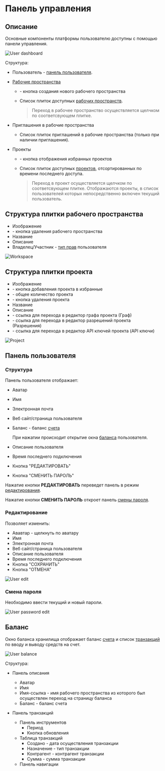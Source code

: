 # Панель управления

## Описание

Основные компоненты платформы пользователю доступны с помощью панели управления.

![User dashboard](/images/common/dashboard.png)

Структура:

- <span class="iconify-inline" data-icon="mdi:account"></span> Пользователь - [панель пользователя](#панель-пользователя).
- [Рабочие пространства][1]

  - <span class='iconify-inline' data-icon='mdi:plus'></span> - кнопка создания нового рабочего пространства
  - Список плиток доступных [рабочих пространств][1].

    > Переход в рабочее пространство осуществляется щелчком по соответсвующем плитке.

- Приглашения в рабочие пространства

  - Список плиток приглашений в рабочие пространства (только при наличии приглашения).

- Проекты

  - <span class="iconify-inline" data-icon="mdi:star"></span> - кнопка отображения избранных проектов
  - Список плиток доступных [проектов][2], отсортированных по времени последнего доступа.

    > Переход в проект осуществляется щелчком по соответсвующем плитке. Отображаются проекты, в список пользователей которых непосредственно включен текущий пользователь.

## Структура плитки рабочего пространства

- Изображение
- <span class="iconify-inline" data-icon="mdi:delete"></span> - кнопка удаления рабочего пространства
- Название
- Описание
- Владелец/Участник - [тип прав][3] пользователя

![Workspace](/images/common/dashboard_workspace_panel.png)

## Структура плитки проекта

- Изображение
- <span class="iconify-inline" data-icon="mdi:star"></span> - кнопка добавления проекта в избранные
- <span class='iconify-inline' data-icon='ph:number-square-two-fill' style="color: green"></span> - общее количество <span class="iconify-inline" data-icon="mdi:star"></span> проекта
- <span class="iconify-inline" data-icon="mdi:delete"></span> - кнопка удаления проекта
- Название
- Описание
- <span class="iconify-inline" data-icon="mdi:sitemap"></span> - cсылка для перехода в редактор графа проекта (Граф)
- <span class="iconify-inline" data-icon="mdi:shield-account"></span> - cсылка для перехода в редактор разрешений проекта (Разрешения)
- <span class="iconify-inline" data-icon="mdi:shield-key"></span> - cсылка для перехода в редактор API ключей проекта (API ключи)

![Project](/images/common/dashboard_project_panel.png)

## Панель пользователя

### Структура

Панель пользователя отображает:

- Аватар
- Имя
- <span class="iconify-inline" data-icon="mdi:email"></span> Электронная почта
- <span class="iconify-inline" data-icon="mdi:link"></span> Веб сайт/страница пользователя
- <span class='iconify-inline' data-icon='mdi:wallet'></span> Баланс - баланс [счета][1]

  При нажатии происходит открытие окна [баланса](#баланс) пользователя.

- Описание пользователя
- Время последнего подключения
- Кнопка "РЕДАКТИРОВАТЬ"
- Кнопка "СМЕНИТЬ ПАРОЛЬ"

Нажатие кнопки **РЕДАКТИРОВАТЬ** переведет панель в режим [редактирования](#редактирование).

Нажатие кнопки **СМЕНИТЬ ПАРОЛЬ** откроет панель [смены пароля](#смена-пароля).

### Редактирование

Позволяет изменить:

- Ававтар - щелкнуть по аватару
- Имя
- <span class="iconify-inline" data-icon="mdi:email"></span> Электронная почта
- <span class="iconify-inline" data-icon="mdi:link"></span> Веб сайт/страница пользователя
- Описание пользователя
- Время последнего подключения
- Кнопка "СОХРАНИТЬ"
- Кнопка "ОТМЕНА"

![User edit](/images/common/dashboard_user_edit.png)

### Смена пароля

Необходимо ввести текущий и новый пароли.

![User password edit](/images/common/dashboard_user_password.png)

## Баланс

Окно баланса хранилища отображает баланс [счета][4] и список [транзакций][5] по вводу и выводу средств на счет.

![User balance](/images/common/dashboard_user_balance.png)

Структура:

- Панель описания

  - Аватар
  - Имя
  - Имя-ссылка - имя рабочего пространства из которого был осуществлен переход на страницу баланса
  - <span class='iconify-inline' data-icon='mdi:wallet'></span> Баланс - баланс счета

- Панель транзакций
  - Панель инструментов
    - <span class='iconify-inline' data-icon='mdi:calendar-range'></span> Период
    - <span class='iconify-inline' data-icon='mdi:refresh'></span> Кнопка обновления
  - Таблица транзакций
    - Создано - дата осуществления транзакции
    - Назначение - тип транзакции
    - Контрагент - контрагент транзакции
    - Сумма - сумма транзакции
  - Панель навигации

[1]: /docs/desc/finance.md#cчета
[2]: /docs/desc/finance.md#транзакции
[3]: /docs/desc/workspace.md#участники
[4]: ./workspace.md
[5]: ./project.md
